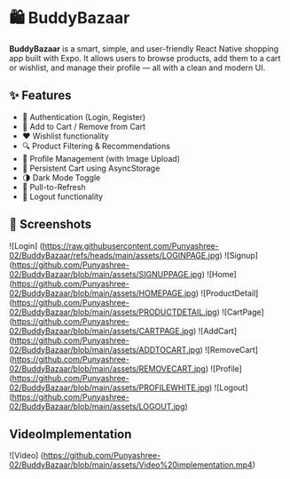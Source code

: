 # 🛍️ BuddyBazaar

**BuddyBazaar** is a smart, simple, and user-friendly React Native shopping app built with Expo. It allows users to browse products, add them to a cart or wishlist, and manage their profile — all with a clean and modern UI.

## ✨ Features
- 🔐 Authentication (Login, Register)
- 🛒 Add to Cart / Remove from Cart
- ❤️ Wishlist functionality
- 🔍 Product Filtering & Recommendations
- 👤 Profile Management (with Image Upload)
- 💾 Persistent Cart using AsyncStorage
- 🌗 Dark Mode Toggle
- 🔄 Pull-to-Refresh
- 🚪 Logout functionality

## 📱 Screenshots
![Login] (https://raw.githubusercontent.com/Punyashree-02/BuddyBazaar/refs/heads/main/assets/LOGINPAGE.jpg)
![Signup] (https://github.com/Punyashree-02/BuddyBazaar/blob/main/assets/SIGNUPPAGE.jpg)
![Home] (https://github.com/Punyashree-02/BuddyBazaar/blob/main/assets/HOMEPAGE.jpg)
![ProductDetail] (https://github.com/Punyashree-02/BuddyBazaar/blob/main/assets/PRODUCTDETAIL.jpg)
![CartPage] (https://github.com/Punyashree-02/BuddyBazaar/blob/main/assets/CARTPAGE.jpg)
![AddCart] (https://github.com/Punyashree-02/BuddyBazaar/blob/main/assets/ADDTOCART.jpg)
![RemoveCart] (https://github.com/Punyashree-02/BuddyBazaar/blob/main/assets/REMOVECART.jpg)
![Profile] (https://github.com/Punyashree-02/BuddyBazaar/blob/main/assets/PROFILEWHITE.jpg)
![Logout] (https://github.com/Punyashree-02/BuddyBazaar/blob/main/assets/LOGOUT.jpg)

## VideoImplementation
![Video] (https://github.com/Punyashree-02/BuddyBazaar/blob/main/assets/Video%20implementation.mp4)

